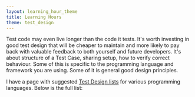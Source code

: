 ```yaml
---
layout: learning_hour_theme
title: Learning Hours
theme: test_design
---
```


Test code may even live longer than the code it tests. It's worth investing in good test design that will be cheaper to maintain and more likely to pay back with valuable feedback to both yourself and future developers. It's about structure of a Test Case, sharing setup, how to verify correct behaviour. Some of this is specific to the programming language and framework you are using. Some of it is general good design principles.

I have a page with suggested [Test Design lists](test_design_lists.html) for various programming languages. Below is the full list:
